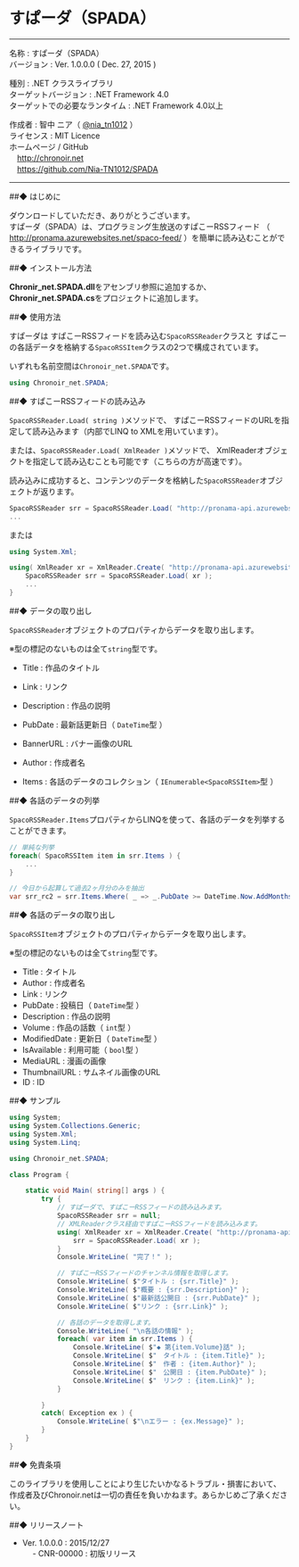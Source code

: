 # すぱーダ（SPADA）

---

名称 : すぱーダ（SPADA）  
バージョン : Ver. 1.0.0.0 ( Dec. 27, 2015 )  
  
種別 : .NET クラスライブラリ  
ターゲットバージョン : .NET Framework 4.0  
ターゲットでの必要なランタイム : .NET Framework 4.0以上
  
作成者 : 智中 ニア（ [@nia_tn1012](https://twitter.com/nia_tn1012/) ）  
ライセンス : MIT Licence  
ホームページ / GitHub  
　http://chronoir.net  
　https://github.com/Nia-TN1012/SPADA

---

##◆ はじめに

ダウンロードしていただき、ありがとうございます。  
すぱーダ（SPADA）は、プログラミング生放送のすぱこーRSSフィード
（ http://pronama.azurewebsites.net/spaco-feed/ ）を簡単に読み込むことができるライブラリです。

##◆ インストール方法

**Chronir_net.SPADA.dll**をアセンブリ参照に追加するか、**Chronir_net.SPADA.cs**をプロジェクトに追加します。

##◆ 使用方法

すぱーダは すぱこーRSSフィードを読み込む`SpacoRSSReader`クラスと
すぱこーの各話データを格納する`SpacoRSSItem`クラスの2つで構成されています。

いずれも名前空間は`Chronoir_net.SPADA`です。

```csharp
using Chronoir_net.SPADA;
```
##◆ すぱこーRSSフィードの読み込み

`SpacoRSSReader.Load( string )`メソッドで、
すぱこーRSSフィードのURLを指定して読み込みます（内部でLINQ to XMLを用いています）。

または、`SpacoRSSReader.Load( XmlReader )`メソッドで、
XmlReaderオブジェクトを指定して読み込むことも可能です（こちらの方が高速です）。

読み込みに成功すると、コンテンツのデータを格納した`SpacoRSSReader`オブジェクトが返ります。

```csharp
SpacoRSSReader srr = SpacoRSSReader.Load( "http://pronama-api.azurewebsites.net/feed/spaco" );
...
```

または

```csharp
using System.Xml;

using( XmlReader xr = XmlReader.Create( "http://pronama-api.azurewebsites.net/feed/spaco" ) ) {
	SpacoRSSReader srr = SpacoRSSReader.Load( xr );
	...
}
```

##◆ データの取り出し

`SpacoRSSReader`オブジェクトのプロパティからデータを取り出します。

※型の標記のないものは全て`string`型です。

* Title       : 作品のタイトル
* Link        : リンク
* Description : 作品の説明
* PubDate     : 最新話更新日（ `DateTime`型 ）
* BannerURL   : バナー画像のURL
* Author      : 作成者名

* Items       : 各話のデータのコレクション（ `IEnumerable<SpacoRSSItem>`型 ）

##◆ 各話のデータの列挙

`SpacoRSSReader.Items`プロパティからLINQを使って、各話のデータを列挙することができます。

```csharp
// 単純な列挙
foreach( SpacoRSSItem item in srr.Items ) {
	...
}

// 今日から起算して過去2ヶ月分のみを抽出
var srr_rc2 = srr.Items.Where( _ => _.PubDate >= DateTime.Now.AddMonths( -2 ) );
```

##◆ 各話のデータの取り出し

`SpacoRSSItem`オブジェクトのプロパティからデータを取り出します。

※型の標記のないものは全て`string`型です。

* Title        : タイトル
* Author       : 作成者名
* Link         : リンク
* PubDate      : 投稿日（ `DateTime`型 ）
* Description  : 作品の説明
* Volume       : 作品の話数（ `int`型 ）
* ModifiedDate : 更新日（ `DateTime`型 ）
* IsAvailable  : 利用可能（ `bool`型 ）
* MediaURL     : 漫画の画像
* ThumbnailURL : サムネイル画像のURL
* ID           : ID


##◆ サンプル

```csharp
using System;
using System.Collections.Generic;
using System.Xml;
using System.Linq;

using Chronoir_net.SPADA;

class Program {

	static void Main( string[] args ) {
		try {
			// すぱーダで、すぱこーRSSフィードの読み込みます。
			SpacoRSSReader srr = null;
			// XMLReaderクラス経由ですぱこーRSSフィードを読み込みます。
			using( XmlReader xr = XmlReader.Create( "http://pronama-api.azurewebsites.net/feed/spaco" ) ) {
				srr = SpacoRSSReader.Load( xr );
			}
			Console.WriteLine( "完了！" );

			// すぱこーRSSフィードのチャンネル情報を取得します。
			Console.WriteLine( $"タイトル : {srr.Title}" );
			Console.WriteLine( $"概要 : {srr.Description}" );
			Console.WriteLine( $"最新話公開日 : {srr.PubDate}" );
			Console.WriteLine( $"リンク : {srr.Link}" );

			// 各話のデータを取得します。
			Console.WriteLine( "\n各話の情報" );
			foreach( var item in srr.Items ) {
				Console.WriteLine( $"◆ 第{item.Volume}話" );
				Console.WriteLine( $"　タイトル : {item.Title}" );
				Console.WriteLine( $"　作者 : {item.Author}" );
				Console.WriteLine( $"　公開日 : {item.PubDate}" );
				Console.WriteLine( $"　リンク : {item.Link}" );
			}

		}
		catch( Exception ex ) {
			Console.WriteLine( $"\nエラー : {ex.Message}" );
		}
	}
}
```

##◆ 免責条項

このライブラリを使用しことにより生じたいかなるトラブル・損害において、
作成者及びChronoir.netは一切の責任を負いかねます。あらかじめご了承ください。


##◆ リリースノート

* Ver. 1.0.0.0 : 2015/12/27  
　 - CNR-00000 : 初版リリース

